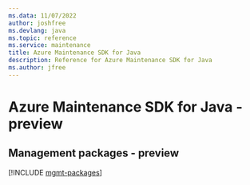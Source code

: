 ```yaml
---
ms.data: 11/07/2022
author: joshfree
ms.devlang: java
ms.topic: reference
ms.service: maintenance
title: Azure Maintenance SDK for Java
description: Reference for Azure Maintenance SDK for Java
ms.author: jfree
---
```

# Azure Maintenance SDK for Java - preview

## Management packages - preview
[!INCLUDE [mgmt-packages](maintenance-mgmt-index.md)]